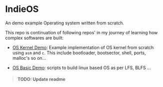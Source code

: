 # IndieOS

An demo example Operating system written from scratch.

This repo is continuation of following repos' in my journey of learning how complex softwares are built:

- [OS Kernel Demo](https://github.com/Himasnhu-AT/OS-kernal-demo): Example implementation of OS kernel from scratch using `asm` and `c`. This include bootloader, bootsector, shell, ports, malloc's so on...

- [OS Basic Demo](https://github.com/Himasnhu-AT/OS-basic-Demo): scripts to build linux based OS as per LFS, BLFS ...

> #### TODO: Update readme 
